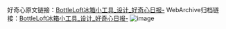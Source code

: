 好奇心原文链接：[BottleLoft冰箱小工具_设计_好奇心日报-](https://www.qdaily.com/articles/2958.html)
WebArchive归档链接：[BottleLoft冰箱小工具_设计_好奇心日报-](http://web.archive.org/web/20190623151724/https://www.qdaily.com/articles/2958.html)
![image](http://ww3.sinaimg.cn/large/007d5XDply1g3v6v1bq80j30u03igqgl)